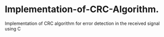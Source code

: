 # Implementation-of-CRC-Algorithm.
Implementation of CRC algorithm for error detection in the received signal using C

